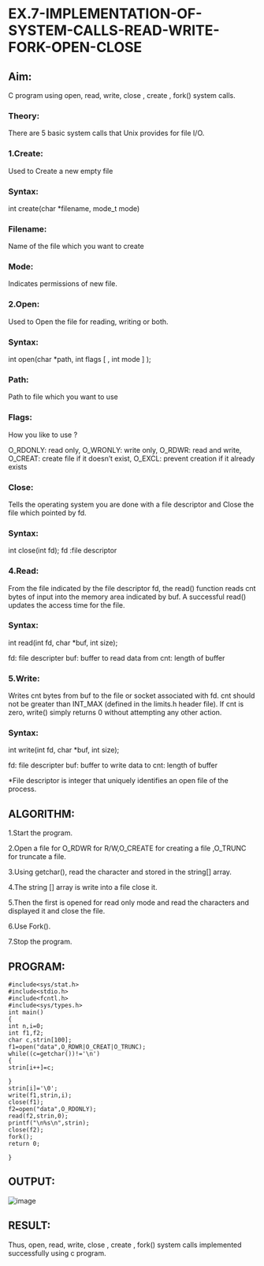 # EX.7-IMPLEMENTATION-OF-SYSTEM-CALLS-READ-WRITE-FORK-OPEN-CLOSE

## Aim:
C program using open, read, write, close , create , fork() system calls.

### Theory:
There are 5 basic system calls that Unix provides for file I/O.

### 1.Create:
Used to Create a new empty file

### Syntax:
int create(char *filename, mode_t mode)

### Filename:
Name of the file which you want to create

### Mode:
Indicates permissions of new file.

### 2.Open:
Used to Open the file for reading, writing or both.

### Syntax:
int open(char *path, int flags [ , int mode ] );

### Path:
Path to file which you want to use

### Flags:
How you like to use ?

O_RDONLY: read only, O_WRONLY: write only, O_RDWR: read and write, O_CREAT: create file if it doesn’t exist, O_EXCL: prevent creation if it already exists

### Close:
Tells the operating system you are done with a file descriptor and Close the file which pointed by fd.

### Syntax:
int close(int fd); fd :file descriptor

### 4.Read:
From the file indicated by the file descriptor fd, the read() function reads cnt bytes of input into the memory area indicated by buf. A successful read() updates the access time for the file.

### Syntax:
int read(int fd, char *buf, int size);

fd: file descripter buf: buffer to read data from cnt: length of buffer

### 5.Write:
Writes cnt bytes from buf to the file or socket associated with fd. cnt should not be greater than INT_MAX (defined in the limits.h header file). If cnt is zero, write() simply returns 0 without attempting any other action.

### Syntax:
int write(int fd, char *buf, int size);

fd: file descripter buf: buffer to write data to cnt: length of buffer

*File descriptor is integer that uniquely identifies an open file of the process.
## ALGORITHM:

1.Start the program.

2.Open a file for O_RDWR for R/W,O_CREATE for creating a file ,O_TRUNC for truncate a file.

3.Using getchar(), read the character and stored in the string[] array.

4.The string [] array is write into a file close it.

5.Then the first is opened for read only mode and read the characters and displayed it and close the file.

6.Use Fork().

7.Stop the program.

## PROGRAM:
```
#include<sys/stat.h> 
#include<stdio.h> 
#include<fcntl.h> 
#include<sys/types.h> 
int main() 
{ 
int n,i=0; 
int f1,f2; 
char c,strin[100]; 
f1=open("data",O_RDWR|O_CREAT|O_TRUNC); 
while((c=getchar())!='\n') 
{ 
strin[i++]=c; 
 
} 
strin[i]='\0'; 
write(f1,strin,i); 
close(f1); 
f2=open("data",O_RDONLY); 
read(f2,strin,0); 
printf("\n%s\n",strin); 
close(f2); 
fork(); 
return 0; 
 
}
```

## OUTPUT:
![image](https://github.com/BejinB/EX.7-IMPLEMENTATION-OF-SYSTEM-CALLS-READ-WRITE-FORK-OPEN-CLOSE/assets/118367518/69e55165-ea60-4077-a60c-1f7c21769f67)

## RESULT:
Thus, open, read, write, close , create , fork() system calls implemented successfully using c program.
